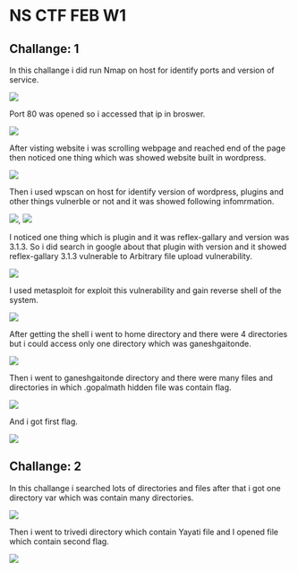 # NS CTF FEB W1

## Challange: 1

In this challange i did run Nmap on host for identify ports and version of service.

![](https://github.com/pritessh/NS-CTF-1/blob/master/images/1.png)

Port 80 was opened so i accessed that ip in broswer.

![](https://github.com/pritessh/NS-CTF-1/blob/master/images/2.png)

After visting website i was scrolling webpage and reached end of the page then noticed one thing which was showed website built in wordpress.

![](https://github.com/pritessh/NS-CTF-1/blob/master/images/3.png)

Then i used wpscan on host for identify version of wordpress, plugins and other things vulnerble or not and it was showed following infomrmation.

![](https://github.com/pritessh/NS-CTF-1/blob/master/images/4.png), ![](https://github.com/pritessh/NS-CTF-1/blob/master/images/5.png)

I noticed one thing which is plugin and it was reflex-gallary and version was 3.1.3. So i did search in google about that plugin with version and it showed reflex-gallary 3.1.3 vulnerable to Arbitrary file upload vulnerability.

![](https://github.com/pritessh/NS-CTF-1/blob/master/images/6.png)

I used metasploit for exploit this vulnerability and gain reverse shell of the system. 

![](https://github.com/pritessh/NS-CTF-1/blob/master/images/7.png)

After getting the shell i went to home directory and there were 4 directories but i could access only one directory which was ganeshgaitonde.

![](https://github.com/pritessh/NS-CTF-1/blob/master/images/8.png)

Then i went to ganeshgaitonde directory and there were many files and directories in which .gopalmath hidden file was contain flag.

![](https://github.com/pritessh/NS-CTF-1/blob/master/images/9.png)

And i got first flag.

![](https://github.com/pritessh/NS-CTF-1/blob/master/images/10.png)


## Challange: 2

In this challange i searched lots of directories and files after that i got one directory var which was contain many directories.

![](https://github.com/pritessh/NS-CTF-1/blob/master/images/11.png)

Then i went to trivedi directory which contain Yayati file and I opened file which contain second flag.

![](https://github.com/pritessh/NS-CTF-1/blob/master/images/12.png)
